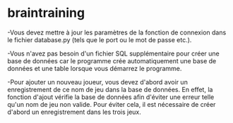 # braintraining

 -Vous devez mettre à jour les paramètres de la fonction de connexion dans le fichier database.py (tels que le port ou le mot de passe etc.). 

 -Vous n'avez pas besoin d'un fichier SQL supplémentaire pour créer une base de données car le programme crée automatiquement une base de données et une table lorsque vous démarrez le programme.


 -Pour ajouter un nouveau joueur, vous devez d'abord avoir un enregistrement de ce nom de jeu dans la base de données. 
En effet, la fonction d'ajout vérifie la base de données afin d'éviter une erreur telle qu'un nom de jeu non valide. 
Pour éviter cela, il est nécessaire de créer d'abord un enregistrement dans les trois jeux. 
